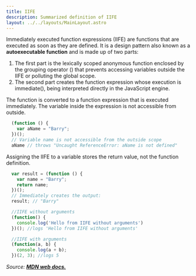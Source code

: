 ```yaml
---
title: IIFE
description: Summarized definition of IIFE
layout: ../../layouts/MainLayout.astro
---
```


Immediately executed function expressions (IIFE) are functions that are executed as soon as they are defined. It is a design pattern also known as a **autoexecutable function** and is made up of two parts:

1. The first part is the lexically scoped anonymous function enclosed by the grouping operator () that prevents accessing variables outside the IIFE or polluting the global scope.
2. The second part creates the function expression whose execution is immediate(), being interpreted directly in the JavaScript engine.

The function is converted to a function expression that is executed immediately. The variable inside the expression is not accessible from outside.

```js
  (function () {
    var aName = "Barry";
  })();
  // Variable name is not accessible from the outside scope
  aName // throws "Uncaught ReferenceError: aName is not defined"
```

Assigning the IIFE to a variable stores the return value, not the function definition.

```js
  var result = (function () {
    var name = "Barry";
    return name;
  })();
  // Immediately creates the output:
  result; // "Barry"
```

```js
  //IIFE without arguments
  (function() {
    console.log('Hello from IIFE without arguments')
  })(); //logs 'Hello from IIFE without arguments'

  //IIFE with arguments
  (function(a, b) {
    console.log(a + b);
  })(2, 3); //logs 5
```

_Source: [**MDN web docs.**](https://developer.mozilla.org/es/docs/Glossary/IIFE)_

